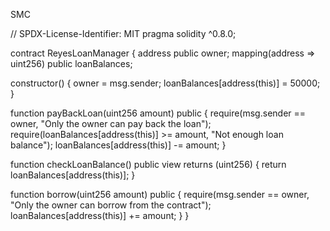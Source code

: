 SMC 

// SPDX-License-Identifier: MIT
pragma solidity ^0.8.0;

contract ReyesLoanManager {
    address public owner;
    mapping(address => uint256) public loanBalances; 

constructor() {
        owner = msg.sender;
        loanBalances[address(this)] = 50000;
    }

 function payBackLoan(uint256 amount) public {
        require(msg.sender == owner, "Only the owner can pay back the loan");
        require(loanBalances[address(this)] >= amount, "Not enough loan balance");
        loanBalances[address(this)] -= amount;
    }


  function checkLoanBalance() public view returns (uint256) {
        return loanBalances[address(this)];
    }

 function borrow(uint256 amount) public {
        require(msg.sender == owner, "Only the owner can borrow from the contract");
        loanBalances[address(this)] += amount;
    }
}
